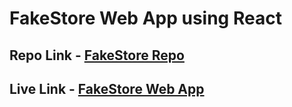  # FakeStore Web App using React

 ## Repo Link - [FakeStore Repo](https://github.com/MadhavSahi/FullStack-JavaScript-2022-23/tree/main/PlacementProgramAssignment_MadhavSahi/WebDev-08/Ans-10/fakestore-web-app "Repo Link")
 ## Live Link - [FakeStore Web App](https://fakestore-react-madhavsahi.netlify.app/ "Live Link")